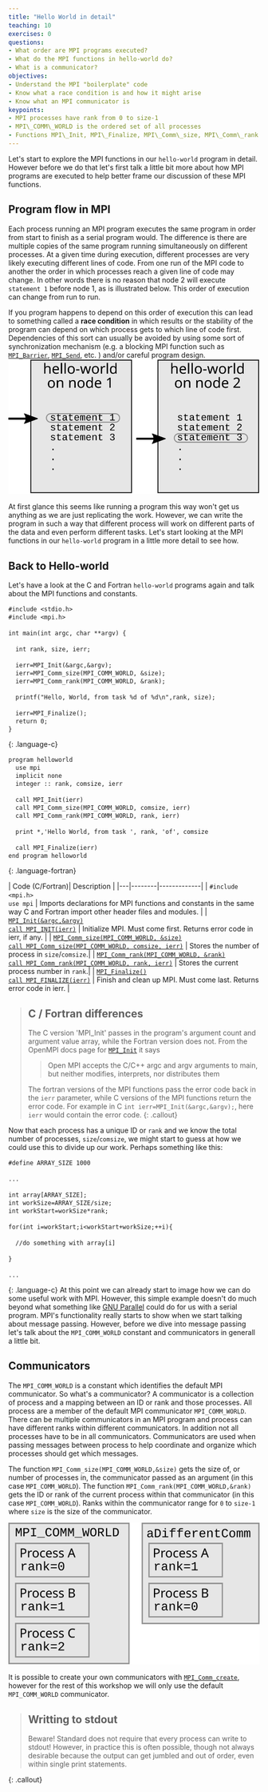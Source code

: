 ```yaml
---
title: "Hello World in detail"
teaching: 10
exercises: 0
questions:
- What order are MPI programs executed?
- What do the MPI functions in hello-world do?
- What is a communicator?
objectives:
- Understand the MPI "boilerplate" code
- Know what a race condition is and how it might arise
- Know what an MPI communicator is
keypoints:
- MPI processes have rank from 0 to size-1
- MPI\_COMM\_WORLD is the ordered set of all processes
- Functions MPI\_Init, MPI\_Finalize, MPI\_Comm\_size, MPI\_Comm\_rank are fundamental to any MPI program
---
```


Let's start to explore the MPI functions in our `hello-world` program in detail. However before we do that let's first talk a little bit more about how MPI programs are executed to help better frame our discussion of these MPI functions.

## Program flow in MPI
Each process running an MPI program executes the same program in order from start to finish as a serial program would. The difference is there are multiple copies of the same program running simultaneously on different processes. At a given time during execution, different processes are very likely executing different lines of code. From one run of the MPI code to another the order in which processes reach a given line of code may change. In other words there is no reason that node 2 will execute `statement 1` before node 1, as is illustrated below. This order of execution can change from run to run.

If you program happens to depend on this order of execution this can lead to something called a **race condition** in which results or the stability of the program can depend on which process gets to which line of code first. Dependencies of this sort can usually be avoided by using some sort of synchronization mechanism (e.g. a blocking MPI function such as [`MPI_Barrier`](https://www.open-mpi.org/doc/v3.1/man3/MPI_Barrier.3.php), [`MPI_Send`](https://www.open-mpi.org/doc/v3.1/man3/MPI_Send.3.php), etc. ) and/or careful program design.
![](../fig/program_flow.svg)

At first glance this seems like running a program this way won't get us anything as we are just replicating the work. However, we can write the program in such a way that different process will work on different parts of the data and even perform different tasks. Let's start looking at the MPI functions in our `hello-world` program in a little more detail to see how.

## Back to Hello-world
Let's have a look at the C and Fortran `hello-world` programs again and talk about the MPI functions and constants.

~~~
#include <stdio.h>
#include <mpi.h>

int main(int argc, char **argv) {
  
  int rank, size, ierr;
  
  ierr=MPI_Init(&argc,&argv);
  ierr=MPI_Comm_size(MPI_COMM_WORLD, &size);
  ierr=MPI_Comm_rank(MPI_COMM_WORLD, &rank);
  
  printf("Hello, World, from task %d of %d\n",rank, size);
  
  ierr=MPI_Finalize();
  return 0;
}
~~~
{: .language-c}
~~~
program helloworld
  use mpi
  implicit none
  integer :: rank, comsize, ierr
  
  call MPI_Init(ierr)
  call MPI_Comm_size(MPI_COMM_WORLD, comsize, ierr)
  call MPI_Comm_rank(MPI_COMM_WORLD, rank, ierr)
  
  print *,'Hello World, from task ', rank, 'of', comsize
  
  call MPI_Finalize(ierr)
end program helloworld
~~~
{: .language-fortran}

| Code (C/Fortran)| Description |
|---|--------|-------------|
| `#include <mpi.h>`<br/>`use mpi` | Imports declarations for MPI functions and constants in the same way C and Fortran import other header files and modules. |
| [`MPI_Init(&argc,&argv)`](https://www.open-mpi.org/doc/v3.1/man3/MPI_Init.3.php) <br/> [`call MPI_INIT(ierr)`](https://www.open-mpi.org/doc/v3.1/man3/MPI_Init.3.php) | Initialize MPI. Must come first. Returns error code in ierr, if any. |
| [`MPI_Comm_size(MPI_COMM_WORLD, &size)`](https://www.open-mpi.org/doc/v3.1/man3/MPI_Comm_size.3.php) <br/> [`call MPI_Comm_size(MPI_COMM_WORLD, comsize, ierr)`](https://www.open-mpi.org/doc/v3.1/man3/MPI_Comm_size.3.php) | Stores the number of process in `size`/`comsize`.|
| [`MPI_Comm_rank(MPI_COMM_WORLD, &rank)`](https://www.open-mpi.org/doc/v3.1/man3/MPI_Comm_rank.3.php) <br/> [`call MPI_Comm_rank(MPI_COMM_WORLD, rank, ierr)`](https://www.open-mpi.org/doc/v3.1/man3/MPI_Comm_rank.3.php) | Stores the current process number in `rank`.|
| [`MPI_Finalize()`](https://www.open-mpi.org/doc/v3.1/man3/MPI_Finalize.3.php) <br/> [`call MPI_FINALIZE(ierr)`](https://www.open-mpi.org/doc/v3.1/man3/MPI_Finalize.3.php) | Finish and clean up MPI. Must come last. Returns error code in ierr. |

> ## C / Fortran differences
> The C version 'MPI_Init' passes in the program's argument count and argument value array, while the Fortran version does not. From the OpenMPI docs page for [`MPI_Init`](https://www.open-mpi.org/doc/v3.1/man3/MPI_Init.3.php) it says 
> > Open MPI accepts the C/C++ argc and argv arguments to main, but neither modifies, interprets, nor distributes them
>
> The fortran versions of the MPI functions pass the error code back in the `ierr` parameter, while C versions of the MPI functions return the error code. For example in C `int ierr=MPI_Init(&argc,&argv);`, here `ierr` would contain the error code.
{: .callout}

Now that each process has a unique ID or `rank` and we know the total number of processes, `size`/`comsize`, we might start to guess at how we could use this to divide up our work. Perhaps something like this:

~~~
#define ARRAY_SIZE 1000

...

int array[ARRAY_SIZE];
int workSize=ARRAY_SIZE/size;
int workStart=workSize*rank;

for(int i=workStart;i<workStart+workSize;++i){
  
  //do something with array[i]
  
}

...
~~~
{: .language-c}
At this point we can already start to image how we can do some useful work with MPI. However, this simple example doesn't do much beyond what something like [GNU Parallel](https://docs.computecanada.ca/wiki/GNU_Parallel) could do for us with a serial program. MPI's functionality really starts to show when we start talking about message passing. However, before we dive into message passing let's talk about the `MPI_COMM_WORLD` constant and communicators in generall a little bit.

## Communicators

The `MPI_COMM_WORLD` is a constant which identifies the default MPI communicator. So what's a communicator? A communicator is a collection of process and a mapping between an ID or rank and those processes. All process are a member of the default MPI communicator `MPI_COMM_WORLD`. There can be multiple communicators in an MPI program and process can have different ranks within different communicators. In addition not all processes have to be in all communicators. Communicators are used when passing messages between process to help coordinate and organize which processes should get which messages.

The function `MPI_Comm_size(MPI_COMM_WORLD,&size)` gets the size of, or number of processes in, the communicator passed as an argument (in this case `MPI_COMM_WORLD`). The function `MPI_Comm_rank(MPI_COMM_WORLD,&rank)` gets the ID or rank of the current process within that communicator (in this case `MPI_COMM_WORLD`). Ranks within the communicator range for `0` to `size-1` where `size` is the size of the communicator.

![](../fig/communicators.svg)

It is possible to create your own communicators with [`MPI_Comm_create`](https://www.open-mpi.org/doc/v3.1/man3/MPI_Comm_create.3.php), however for the rest of this workshop we will only use the default `MPI_COMM_WORLD` communicator.

> ## Writting to stdout
> Beware!  Standard does not require that every process can write to stdout! However, in practice this is often possible, though not always desirable because the output can get jumbled and out of order, even within single print statements.
>
{: .callout}

